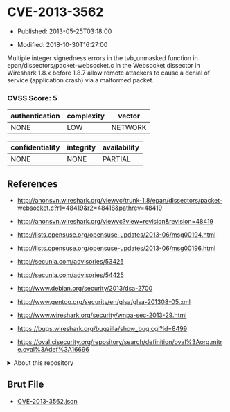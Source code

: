 # CVE-2013-3562

- Published: 2013-05-25T03:18:00

- Modified: 2018-10-30T16:27:00

Multiple integer signedness errors in the tvb_unmasked function in epan/dissectors/packet-websocket.c in the Websocket dissector in Wireshark 1.8.x before 1.8.7 allow remote attackers to cause a denial of service (application crash) via a malformed packet.

### CVSS Score: **5**

| authentication | complexity | vector |
| --- | --- | --- |
| NONE | LOW | NETWORK |

| confidentiality | integrity | availability |
| --- | --- | --- |
| NONE | NONE | PARTIAL |

## References

* http://anonsvn.wireshark.org/viewvc/trunk-1.8/epan/dissectors/packet-websocket.c?r1=48419&r2=48418&pathrev=48419

* http://anonsvn.wireshark.org/viewvc?view=revision&revision=48419

* http://lists.opensuse.org/opensuse-updates/2013-06/msg00194.html

* http://lists.opensuse.org/opensuse-updates/2013-06/msg00196.html

* http://secunia.com/advisories/53425

* http://secunia.com/advisories/54425

* http://www.debian.org/security/2013/dsa-2700

* http://www.gentoo.org/security/en/glsa/glsa-201308-05.xml

* http://www.wireshark.org/security/wnpa-sec-2013-29.html

* https://bugs.wireshark.org/bugzilla/show_bug.cgi?id=8499

* https://oval.cisecurity.org/repository/search/definition/oval%3Aorg.mitre.oval%3Adef%3A16696

<details>
<summary>About this repository</summary> 

  This repository is part of the project [Live Hack CVE](https://github.com/Live-Hack-CVE). Main website can be found [www.live-hack.org](https://www.live-hack.org) 
  
  Made by [Sn0wAlice](https://github.com/Sn0wAlice) for the people that care about security and need to have a feed of the latest CVEs. Hope you enjoy it, don't forget to star the repo and follow me on [Twitter](https://twitter.com/Sn0wAlice) and [Github](https://github.com/Sn0wAlice). And that is my [personnal website](https://www.alice-snow.me/)

  - [Home Page](https://github.com/Live-Hack-CVE)
  - [Framework](https://github.com/Live-Hack-CVE/cve-framework)
  - [CVE database](https://github.com/Live-Hack-CVE/full_database)
  - [Changelog](https://github.com/Live-Hack-CVE/Changelog)
</details>

## Brut File

* [CVE-2013-3562.json](https://raw.githubusercontent.com/Live-Hack-CVE/full_database/main/cves/2013/CVE-2013-3562.json)

